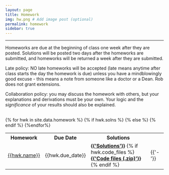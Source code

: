 ```yaml
---
layout: page
title: Homework
img: hw.png # Add image post (optional)
permalink: homework
sidebar: true
---
```


---

Homeworks are due at the beginning of class one week after they are posted.  Solutions will be posted two days after the homeworks are submitted, and homeworks will be returned a week after they are submitted.

Late policy: NO late homeworks will be accepted (late means anytime after class starts the day the homework is due) unless you have a mindblowingly good excuse - this means a note from someone like a doctor or a Dean.  Rob does not grant extensions.

Collaboration policy: you may discuss the homework with others, but your explanations and derivations must be your own.  Your logic and the *significance* of your results should also be explained.

<table>
<tr>
<th> <b>Homework</b></th>
<th> <b> Due Date</b> </th>
<th> <b> Solutions</b> </th><br/>
</tr>
{% for hwk in site.data.homework %}
<tr>
<td> <a href="/assets/hwk/{{hwk.pset}}"> {{hwk.name}} </a></td>
<td> {{hwk.due_date}} </td> 
{% if hwk.solns %}
<td>
  <a href="http://rpdata.caltech.edu/courses/aph161/protected/{{site.year}}/solutions/{{hwk.solns}}"><b class="post-title">{{'Solutions'}}</b></a> 
  {% if hwk.code_files %}
    <br/>
      <a href="http://rpdata.caltech.edu/courses/aph161/protected/{{site.year}}/solutions/{{hwk.code_files}}"><b class="post-title">{{'Code files (.zip)'}}</b></a>
  {% endif  %}
</td>
{% else %}  
   <td> {{'-'}} </td>
  {% endif %}
  </tr>
  {%endfor%}
</table>

  


